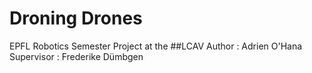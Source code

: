# Droning Drones

EPFL Robotics Semester Project at the ##LCAV
Author : Adrien O'Hana
Supervisor : Frederike Dümbgen
